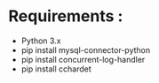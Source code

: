 # Requirements :
- Python 3.x
- pip install mysql-connector-python
- pip install concurrent-log-handler
- pip install cchardet

